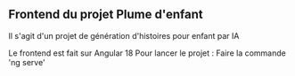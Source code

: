 ## Frontend du projet Plume d'enfant
Il s'agit d'un projet de génération d'histoires pour enfant par IA

Le frontend est fait sur Angular 18
Pour lancer le projet : Faire la commande 'ng serve'



